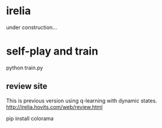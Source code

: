 # irelia
under construction...

# self-play and train 
python train.py

## review site
This is previous version using q-learning with dynamic states.
http://irelia.hovits.com/web/review.html

pip install colorama
